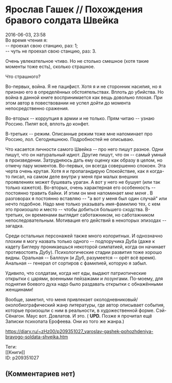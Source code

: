 Ярослав Гашек // Похождения бравого солдата Швейка
==================================================

  
2016-06-03, 23:58  
 Во время чтения я:   
 -- проехал свою станцию, раз: 1;   
 -- чуть не проехал свою станцию, раз: 3.   
   
 Очень увлекательное чтиво. Но не столько смешное (хотя такие моменты тоже есть), сколько страшное.   
   
 Что страшного?   
   
 Во-первых, война. Я не пацифист. Хотя я и не сторонник насилия, но я признаю его в определённых обстоятельствах. Вплоть до убийства. Но война в данной книге воспринимается как вещь довольно плохая. При этом автор в повествовании не успел дойти до момента непосредственно сражения.   
   
 Во-вторых -- коррупция в армии и не только. Прям читаю -- узнаю Россию. Пилят всё, вплоть до конфет.   
   
 В-третьих -- режим. Описанные режим тоже мне напоминает про Россию, лол. Сегодняшнюю. Подробностей не описываю.   
   
 Что касается личности самого Швейка -- про него пишут разное. Одни пишут, что он натуральный идиот. Другие пишут, что он -- самый умный в произведении. Затрудняюсь дать ему оценку как образу в целом, но отмечу пару моментов. Во-первых, он всегда совершенно спокоен. Эта черта очень крутая. Хотя я и пропагандирую Спокойствие, как я когда-то писал, на самом деле внутри у меня при малых внешних проявлениях может бушевать ураган. А вот у него не бушует (или так только кажется). Во-вторых, очень характерная его особенность -- постоянно травить байки. И этим он мне напоминает  *мне меня*  . В разговорах я постоянно вставляю -- "а вот у меня был один случай" или нечто подобное. Надо мне только указывать имя-фамилию тех, с кем это произошло и место -- чтобы добиться большего сходства. В-третьих, он временами выглядит саботажником, но саботажником непоследовательным. Мотивация его действий в некоторых эпизодах -- загадка.   
   
 Среди остальных персонажей также много колоритных. И однозначно плохим я могу назвать только одного -- подпоручика Дуба (даже к кадету Биглеру проникаешься некоторой симпатией, когда он начинает противостоять Дубу). Психологические стадии развития тоже хорошо видны. Оральная -- Баллоун (и Дуб, разумеется -- орёт всё время). Анальная -- генерал от сортиров с фамилией, которую я забыл.   
   
 Удивило, что солдатам, когда нет еды, выдают патриотические открытки с царями, военными пейзажами и лозунгами. По-моему, для поднятия боевого духа надо было раздавать открытки с обнажёнными женщинами!   
   
 Вообще, заметил, что меня привлекает околодневниковый/околобиографический жанр литературы, где автор описывает события, которые произошли с ним в реальности, в художественной форме. Сэй-Сёнагон. Маус вот. Довлатов. И это. (  **UPD.**  Позже я прочитал ещё Записки психопата Ерофеева. Они из того же жанра.)   
  
<https://diary.ru/~zHz00/p209351027_yaroslav-gashek-pohozhdeniya-bravogo-soldata-shvejka.htm>  
  
Теги:  
[[Книги]]  
ID: p209351027  


(Комментариев нет)
------------------